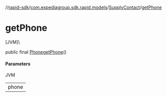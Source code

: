 //[rapid-sdk](../../../index.md)/[com.expediagroup.sdk.rapid.models](../index.md)/[SupplyContact](index.md)/[getPhone](get-phone.md)

# getPhone

[JVM]\

public final [Phone](../-phone/index.md)[getPhone](get-phone.md)()

#### Parameters

JVM

| |
|---|
| phone |
